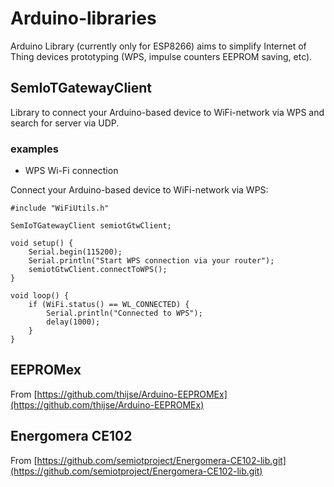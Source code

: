 # Arduino-libraries
Arduino Library (currently only for ESP8266) aims to simplify Internet of Thing devices prototyping (WPS, impulse counters EEPROM saving, etc).

## SemIoTGatewayClient

Library to connect your Arduino-based device to WiFi-network via WPS and search for server via UDP.

### examples

+ WPS Wi-Fi connection

Connect your Arduino-based device to WiFi-network via WPS:

    #include "WiFiUtils.h"

    SemIoTGatewayClient semiotGtwClient;

    void setup() {
        Serial.begin(115200);
        Serial.println("Start WPS connection via your router");
        semiotGtwClient.connectToWPS();
    }

    void loop() {
        if (WiFi.status() == WL_CONNECTED) {
            Serial.println("Connected to WPS");
            delay(1000);
        }
    }



## EEPROMex

From [https://github.com/thijse/Arduino-EEPROMEx](https://github.com/thijse/Arduino-EEPROMEx)

## Energomera CE102

From [https://github.com/semiotproject/Energomera-CE102-lib.git](https://github.com/semiotproject/Energomera-CE102-lib.git)
